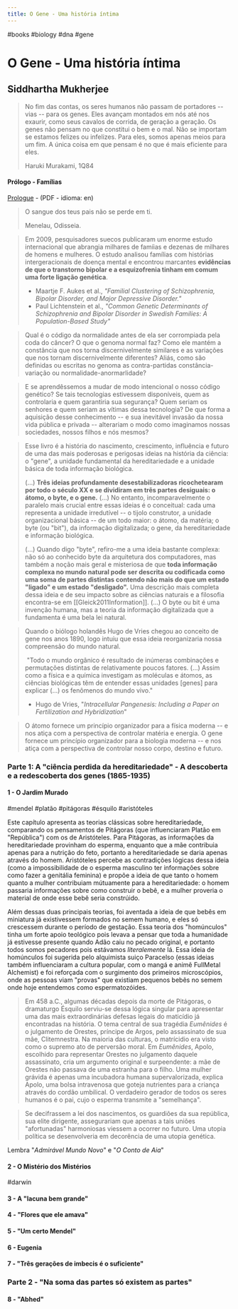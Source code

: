 ```yaml
---
title: O Gene - Uma história íntima
---
```


#books #biology #dna #gene

# O Gene - Uma história íntima

## Siddhartha Mukherjee

> No fim das contas, os seres humanos não passam de portadores -- vias -- para os genes. Eles avançam montados em nós até nos exaurir, como seus cavalos de corrida, de geração a geração. Os genes não pensam no que constitui o bem e o mal. Não se importam se estamos felizes ou infelizes. Para eles, somos apenas meios para um fim. A única coisa em que pensam é no que é mais eficiente para eles.
>
> Haruki Murakami, 1Q84

#### Prólogo - Famílias

[Prologue](https://www.google.com/url?sa=t&rct=j&q=&esrc=s&source=web&cd=&ved=2ahUKEwjl9Lb7sKL1AhXdq5UCHb-TAZIQFnoECAMQAQ&url=https%3A%2F%2Froyalsociety.org%2F-%2Fmedia%2Fgrants-schemes-awards%2Fscience-book-prize%2F2016%2Fthe-gene-prologue.pdf%3Fla%3Den-GB%26hash%3DA478948BAF82D5D051AC9990D8CB6909&usg=AOvVaw3Pqg-NmcwQp48a0lTpBiJs) - (PDF - idioma: en)

> O sangue dos teus pais não se perde em ti.
>
> Menelau, Odisseia.



> Em 2009, pesquisadores suecos publicaram um enorme estudo internacional que abrangia milhares de famíias e dezenas de milhares de homens e mulheres. O estudo analisou famílias com histórias intergeracionais de doença mental e encontrou marcantes **evidências de que o transtorno bipolar e a esquizofrenia tinham em comum uma forte ligação genética**.
>
> - Maartje F. Aukes et al., *"Familial Clustering of Schizophrenia, Bipolar Disorder, and Major Depressive Disorder."*
> - Paul Lichtenstein et al., *"Common Genetic Determinants of Schizophrenia and Bipolar Disorder in Swedish Families: A Population-Based Study"*



> Qual é o código da normalidade antes de ela ser corrompiada pela coda do câncer? O que o genoma normal faz? Como ele mantém a constância que nos torna discernivelmente similares e as variações que nos tornam discernivelmente diferentes? Aliás, como são definidas ou escritas no genoma as contra-partidas constância-variação ou normalidade-anormarlidade?



> E se aprendêssemos a mudar de modo intencional o nosso código genético? Se tais tecnologias estivessem disponíveis, quem as controlaria e quem garantiria sua segurança? Quem seriam os senhores e quem seriam as vítimas dessa tecnologia? De que forma a aquisição desse conhecimento -- e sua inevitável invasão da nossa vida pública e privada -- alterariam o modo como imaginamos nossas sociedades, nossos filhos e nós mesmos?



> Esse livro é a história do nascimento, crescimento, influência e futuro de uma das mais poderosas e perigosas ideias na história da ciência: o "gene", a unidade fundamental da hereditariedade e a unidade básica de toda informação biológica.
>
> 
>
> (...) **Três ideias profundamente desestabilizadoras ricochetearam por todo o século XX e se dividiram em trẽs partes desiguais: o átomo, o byte, e o gene.** (...) No entanto, incomparavelmente o paralelo mais crucial entre essas ideias é o conceitual: cada uma representa a unidade irredutível -- o tijolo construtor, a unidade organizacional básica -- de um todo maior: o átomo, da matéria; o byte (ou "bit"), da informação digitalizada; o gene, da hereditariedade e informação biológica.
>
> 
>
> (...) Quando digo "byte", refiro-me a uma ideia bastante complexa: não só ao conhecido byte da arquitetura dos computadores, mas também a noção mais geral e misteriosa de que **toda informação complexa no mundo natural pode ser descrita ou codificada como uma soma de partes distintas contendo não mais do que um estado "ligado" e um estado "desligado".** Uma descrição mais completa dessa ideia e de seu impacto sobre as ciências naturais e a filosofia encontra-se em [[Gleick2011Information]]. (...) O byte ou bit é uma invenção humana, mas a teoria da informação digitalizada que a fundamenta é uma bela lei natural.



> Quando o biólogo holandês Hugo de Vries chegou ao conceito de gene nos anos 1890, logo intuiu que essa ideia reorganizaria nossa compreensão do mundo natural.
>
> ​	"Todo o mundo orgânico é resultado de inúmeras combinações e permutações distintas de relativamente poucos fatores. (...) Assim como a física 	e a química investigam as moléculas e átomos, as ciências biológicas têm de entender essas unidades [genes] para explicar (...) os fenômenos do 	mundo vivo."
>
> - Hugo de Vries, "*Intracellular Pangenesis: Including a Paper on Fertilization and Hybridization*"



> O átomo fornece um princípio organizador para a física moderna -- e nos atiça com a perspectiva de controlar matéria e energia. O gene fornece um princípio organizador para a biologia moderna -- e nos atiça com a perspectiva de controlar nosso corpo, destino e futuro.

### Parte 1: A "ciência perdida da hereditariedade" - A descoberta e a redescoberta dos genes (1865-1935)

#### 1 - O Jardim Murado

 #mendel #platão #pitágoras #ésquilo #aristóteles

Este capítulo apresenta as teorias clássicas sobre hereditariedade, comparando os pensamentos de Pitágoras (que influenciaram Platão em "República") com os de Aristóteles. Para Pitágoras, as informações da hereditariedade provinham do esperma, enquanto que a mãe contribuia apenas para a nutrição do feto, portanto a hereditariedade se daria apenas através do homem. Aristóteles percebe as contradições lógicas dessa ideia (como a impossibilidade de o esperma masculino ter informações sobre como fazer a genitália feminina) e propõe a ideia de que tanto o homem quanto a mulher contribuiam mútuamente para a hereditariedade: o homem passaria informações sobre como construir o bebê, e a mulher proveria o material de onde esse bebê seria constrúido.

Além dessas duas principais teorias, foi aventada a ideia de que bebês em miniatura já existivessem formados no semem humano, e eles só crescessem durante o período de gestação. Essa teoria dos "homúnculos" tinha um forte apoio teológico pois levava a pensar que toda a humanidade já estivesse presente quando Adão caiu no pecado original, e portanto todos somos pecadores pois estávamos *literalemente* lá. Essa ideia de homúnculos foi sugerida pelo alquimista suiço Paracelso (essas ideias também influenciaram a cultura popular, com o mangá e animê FullMetal Alchemist) e foi reforçada com o surgimento dos primeiros microscópios, onde as pessoas viam "provas" que existiam pequenos bebês no semem onde hoje entendemos como espermatozóides.

> Em 458 a.C., algumas décadas depois da morte de Pitágoras, o dramaturgo Ésquilo serviu-se dessa lógica singular para apresentar uma das mais extraordinárias defesas legais do maticídio já encontradas na história. O tema central de sua tragédia *Eumênides* é o julgamento de Orestes, príncipe de Argos, pelo assassinato de sua mãe, Clitemnestra. Na maioria das culturas, o matrícidio era visto como o supremo ato de perversão moral. Em *Eumênides*, Apolo, escolhido para representar Orestes no julgamento daquele assassinato, cria um argumento original e surpeendente: a mãe de Orestes não passava de uma estranha para o filho. Uma mulher grávida é apenas uma incubadora humana supervalorizada, explica Apolo, uma bolsa intravenosa que goteja nutrientes para a criança através do cordão umbilical. O verdadeiro gerador de todos os seres humanos é o pai, cujo o esperma transmite a "semelhança".

> Se decifrassem a lei dos nascimentos, os guardiões da sua república, sua elite dirigente, assegurariam que apenas a tais uniões "afortunadas" harmoniosas viessem a ocorrer no futuro. Uma utopia política se desenvolveria em decorência de uma utopia genética.

Lembra "*Admirável Mundo Novo*" e "*O Conto de Aia*"

#### 2 - O Mistério dos Mistérios

#darwin

#### 3 - A "lacuna bem grande"

#### 4 - "Flores que ele amava"

#### 5 - "Um certo Mendel"

#### 6 - Eugenia

#### 7 - "Três gerações de imbecis é o suficiente"

### Parte 2 - "Na soma das partes só existem as partes"

#### 8 - "Abhed"

